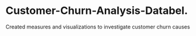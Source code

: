# Customer-Churn-Analysis-Databel.
Created measures and visualizations to investigate customer churn causes
